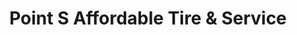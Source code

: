 ---
title: "Point S Affordable Tire & Service"
url: /seattle/point-s-affordable-tire-und-service/
shop: Autowerkstatt
---